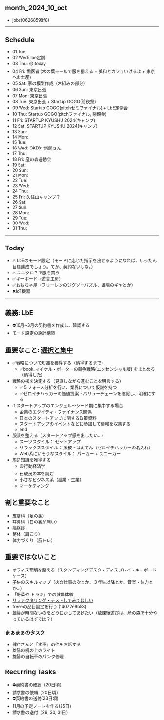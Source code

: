 month_2024_10_oct
---
- jobs(06268598f8)
---


## Schedule
- 01 Tue:
- 02 Wed: lbe定例
- 03 Thu: 🟡 today
- 04 Fri: 歯医者 (木の葉モールで服を揃える + 美和とカフェいけるよ + 東京へお土産)
- 05 Sat: 家の模型作成（木組みの部分）
- 06 Sun: 東京出張
- 07 Mon: 東京出張
- 08 Tue: 東京出張 + Startup GOGO(前夜祭)
- 09 Wed: Startup GOGO(pitchセミファイナル) + LbE定例会
- 10 Thu: Startup GOGO(pitchファイナル, 懇親会)
- 11 Fri: STARTUP KYUSHU 2024(キャンプ)
- 12 Sat: STARTUP KYUSHU 2024(キャンプ)
- 13 Sun:
- 14 Mon:
- 15 Tue:
- 16 Wed: OKDX::新開さん
- 17 Thu:
- 18 Fri: 産の森運動会
- 19 Sat:
- 20 Sun:
- 21 Mon:
- 22 Tue:
- 23 Wed:
- 24 Thu:
- 25 Fri: 久住山キャンプ？
- 26 Sat:
- 27 Sun:
- 28 Mon:
- 29 Tue:
- 30 Wed:
- 31 Thu:

---

## Today
- 🔥 LbEのモード設定（モードに応じた指示を出せるようになれば、いったん目標達成でしょう。てか、契約ないしな。）
- 🔥 ユニクロ？で服を買う
- ✅キーボード（遊舎工房）
- ✅おもちゃ屋（フリーレンのジグソーパズル、雄陽のギヤとか）
- ❌IoT機器

---

## 義務: LbE
- ⛔️10月~3月の契約書を作成し、確認する
- モード設定の設計構築

## 重要なこと: [選択と集中](1449ea2d8d)
- ✅戦略について知識を獲得する（納得するまで）
  - ✅book_マイケル・ポーターの競争戦略(エッセンシャル版) をまとめる（納得した）
- 戦略の核を決定する（見直しながら進むことを明言する）
  - ✅５フォース分析を行い、業界について仮説を持つ
  - ✅ゼロイチハッカーの価値提案・バリューチェーンを確認し、明確にする
- if スタートアップのエンジェル〜シード期に集中する場合
  - 企業のエクイティ・ファイナンス関係
  - 日本のスタートアップに関する政策資料
  - スタートアップのイベントなどに参加して情報を収集する
  - end
- 服装を整える（スタートアップ感を出したい...）
  - スーツスタイル： セットアップ
  - リラックススタイル： 法被・はんてん（ゼロイチハッカーの名入れ）
  - Web系にいそうなスタイル： パーカー + スニーカー
- 周辺知識を獲得する
  - 🟡行動経済学
  - 石破茂の本を読む
  - 小さなビジネス系（副業・生業）
  - マーケティング

## 割と重要なこと
- 皮膚科（足の裏）
- 耳鼻科（目の裏が痛い）
- 癌検診
- 整体（肩こり）
- 体力づくり（筋トレ）

## 重要ではないこと
- オフィス環境を整える（スタンディングデスク・ディスプレイ・キーボードケース）
- 子供のスキルマップ（火の仕事の次とか、３年生以降とか、音楽・体力とか...）
- 「野菜や トラキ」での就農体験
- [リファクタリング・テストしてみてほしい](https://github.com/n350071/refactor-124)
- freeeの品目設定を行う (14072e9b53)
- 雄陽が時間ないのをどうにかしてあげたい（放課後遊びは、産の森で十分やっているはずでは？）

### まぁまぁのタスク
- 健仁さんと「水車」の件をお話する
- 雄陽の机の上のライト
- 雄陽の自転車のパンク修理

## Recurring Tasks
- ⛔️契約書の確認（20日頃）
- 請求書の依頼（20日頃）
- ⛔️契約書の送付(23日頃)
- 11月の予定ノートを作る(25日)
- 請求書の送付（29, 30, 31日）


